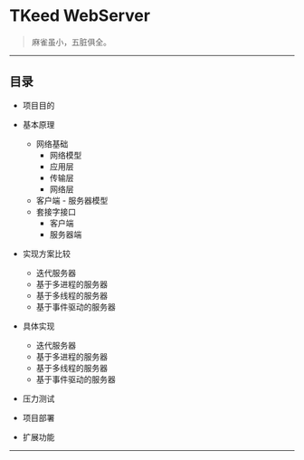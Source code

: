 # TKeed WebServer

> 麻雀虽小，五脏俱全。

---

## 目录

- 项目目的

- 基本原理
    - 网络基础
        - 网络模型
        - 应用层
        - 传输层
        - 网络层
    - 客户端 - 服务器模型
    - 套接字接口
        - 客户端
        - 服务器端

- 实现方案比较
    - 迭代服务器
    - 基于多进程的服务器
    - 基于多线程的服务器
    - 基于事件驱动的服务器

- 具体实现
    - 迭代服务器
    - 基于多进程的服务器
    - 基于多线程的服务器
    - 基于事件驱动的服务器

- 压力测试

- 项目部署

- 扩展功能

---



